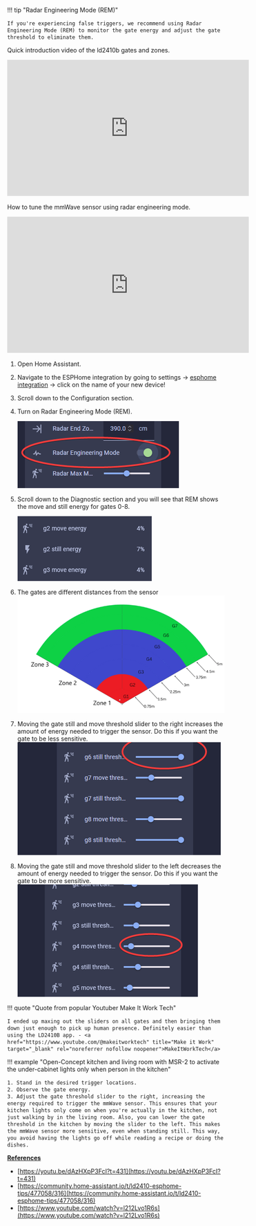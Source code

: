 !!! tip "Radar Engineering Mode (REM)"

    If you're experiencing false triggers, we recommend using Radar Engineering Mode (REM) to monitor the gate energy and adjust the gate threshold to eliminate them.

Quick introduction video of the ld2410b gates and zones.

<div class="cms-embed">
  <iframe 
    width="560" 
    height="315" 
    src="https://www.youtube.com/embed/w_Gq62Edsnc?si=IxNE-pt-3u2FHMzT" 
    title="YouTube video player" 
    frameborder="0" 
    allow="accelerometer; autoplay; clipboard-write; encrypted-media; gyroscope; picture-in-picture; web-share" 
    referrerpolicy="strict-origin-when-cross-origin" 
    allowfullscreen>
  </iframe>
</div>


How to tune the mmWave sensor using radar engineering mode.

<div class="cms-embed">
  <iframe 
    width="560" 
    height="315" 
    src="https://www.youtube.com/embed/6VrTfaFyMPk?si=KI9gcbJB0EgAT3uW" 
    title="YouTube video player" 
    frameborder="0" 
    allow="accelerometer; autoplay; clipboard-write; encrypted-media; gyroscope; picture-in-picture; web-share" 
    referrerpolicy="strict-origin-when-cross-origin" 
    allowfullscreen>
  </iframe>
</div>


1. Open Home Assistant.
2. Navigate to the ESPHome integration by going to settings -&gt; <a href="http://homeassistant.local:8123/config/integrations/integration/esphome" target="_blank" rel="noopener">esphome integration</a> -&gt; click on the name of your new device!
3. Scroll down to the Configuration section.
4. Turn on Radar Engineering Mode (REM).

   ![](assets/mmwave-tuning-pic-1.png)

5. Scroll down to the Diagnostic section and you will see that REM shows the move and still energy for gates 0-8.

   ![](assets/mmwave-tuning-pic-2-1.png)

6. The gates are different distances from the sensor<br>![Radar Gates Colored](assets/radar-gates-colored.png "Radar Gates Colored")
7. Moving the gate still and move threshold slider to the right increases the amount of energy needed to trigger the sensor. Do this if you want the gate to be less sensitive.<br>![](assets/mmwave-tuning-pic-3.png)
8. Moving the gate still and move threshold slider to the left decreases the amount of energy needed to trigger the sensor. Do this if you want the gate to be more sensitive.<br>![](assets/mmwave-tuning-pic-4.png)

!!! quote "Quote from popular Youtuber Make It Work Tech"

    I ended up maxing out the sliders on all gates and then bringing them down just enough to pick up human presence. Definitely easier than using the LD2410B app. - <a href="https://www.youtube.com/@makeitworktech" title="Make it Work" target="_blank" rel="noreferrer nofollow noopener">MakeItWorkTech</a>

!!! example "Open-Concept kitchen and living room with MSR-2 to activate the under-cabinet lights only when person in the kitchen"

    1. Stand in the desired trigger locations.
    2. Observe the gate energy.
    3. Adjust the gate threshold slider to the right, increasing the energy required to trigger the mmWave sensor. This ensures that your kitchen lights only come on when you're actually in the kitchen, not just walking by in the living room. Also, you can lower the gate threshold in the kitchen by moving the slider to the left. This makes the mmWave sensor more sensitive, even when standing still. This way, you avoid having the lights go off while reading a recipe or doing the dishes.

**<u>References</u>**

* [https://youtu.be/dAzHXpP3FcI?t=431](https://youtu.be/dAzHXpP3FcI?t=431)
* [https://community.home-assistant.io/t/ld2410-esphome-tips/477058/316](https://community.home-assistant.io/t/ld2410-esphome-tips/477058/316)
* [https://www.youtube.com/watch?v=l212Lvo1R6s](https://www.youtube.com/watch?v=l212Lvo1R6s)